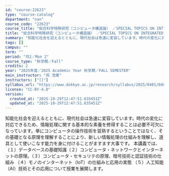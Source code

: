 ```yaml
---
id: "course:22623"
type: "course-catalog"
department: "nan"
course_code: "22623"
course_title: "総合科学特殊研究（コンピュータ構造論） ／SPECIAL TOPICS ON INTEGRATED ARTS AND SCIENCES: ARCHITECTURE OF COMPUTER"
title: "総合科学特殊研究（コンピュータ構造論） ／SPECIAL TOPICS ON INTEGRATED ARTS AND SCIENCES: ARCHITECTURE OF COMPUTER"
summary: "知能化社会を迎えるとともに、現代社会は急速に変容しています。時代の変化に対応できるため、情報処理に関する基本的な素養を修得することは必要不可欠になっています。単にコンピュータの操作技術を習熟するということではなく、その基礎となる原理を理解す…"
tags: []
campus: ""
term: ""
period: "月2／Mon 2"
course_type: "秋学期／Fall"
credits: 2
year: "2025年度／2025 Academic Year 秋学期／FALL SEMESTER"
main_instructor: "呉 浩東"
instructors: ["[]"]
syllabus_url: "https://www.dokkyo.ac.jp/research/syllabus/2025/0401/0401_22623_ja_JP.html"
license: "CC-BY-4.0"
version:
  created_at: "2025-10-29T12:47:51.635451Z"
  updated_at: "2025-10-29T12:47:51.635451Z"
---
```

知能化社会を迎えるとともに、現代社会は急速に変容しています。時代の変化に対応できるため、情報処理に関する基本的な素養を修得することは必要不可欠になっています。単にコンピュータの操作技術を習熟するということではなく、その基礎となる原理を理解することにより、新しい情報処理の仕組みを理解し、道具として使いこなす能力を身に付けることがますます大事です。 本講義では、（１）データベースの基礎知識（２）コンピュータ・ネットワークとインターネットの原理。（３）コンピュータ・セキュリテの原理、暗号技術と認証技術の仕組み （４）モノのインターネット（IoT）の仕組みと応用の実態 （５）人工知能（AI）技術とその応用について授業を展開します。

